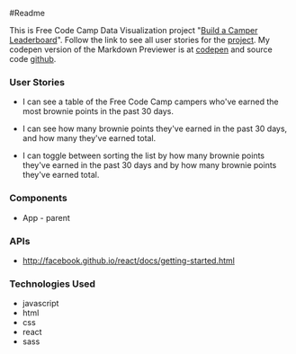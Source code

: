 ﻿#Readme

This is Free Code Camp Data Visualization project "[Build a Camper Leaderboard](https://www.freecodecamp.com/challenges/build-a-camper-leaderboard)". Follow the link
to see all user stories for the [project](https://www.freecodecamp.com/challenges/build-a-camper-leaderboard).
My codepen version of the Markdown Previewer is at [codepen](https://codepen.io/Reggie01/pen/RaBXxw) and source code [github](https://github.com/Reggie01/MarkDownConversion).

### User Stories
* I can see a table of the Free Code Camp campers who've earned the most brownie points in the past 30 days.

* I can see how many brownie points they've earned in the past 30 days, and how many they've earned total.

* I can toggle between sorting the list by how many brownie points they've earned in the past 30 days and by how many brownie points they've earned total.


### Components
  * App - parent
  
### APIs
* http://facebook.github.io/react/docs/getting-started.html

### Technologies Used
* javascript
* html
* css
* react
* sass

